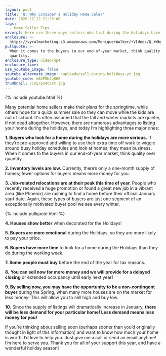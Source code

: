 ```yaml
---
layout: post
title: 'Q: Why Consider a Holiday Home Sale?'
date: 2020-12-22 21:23:00
tags:
  - Home Seller Tips
excerpt: Here are three ways sellers who list during the holidays have an advantage.
enclosure: >-
  https://vyralmarketing.s3.amazonaws.com/Monique+Walker/+VIdeos/Q_+Why+Consider+a+Holiday+Home+Sale_.mp4
pullquote: >-
  When it comes to the buyers in our end-of-year market, think quality over
  quantity.
enclosure_type: video/mp4
enclosure_time:
use_youtube_image: false
youtube_alternate_image: /uploads/sell-during-holidays-yt.jpg
youtube_code: m6bPDbtqR68
thumbnail: /img/podcast.jpg
---
```


{% include youtube.html %}

Many potential home sellers make their plans for the springtime, while others hope for a quick summer sale so they can move while the kids are out of school. It's often assumed that the fall and winter markets are quieter, if not dead altogether. However, there are numerous advantages to listing your home during the holidays, and today I’m highlighting three major ones:&nbsp;

**1\. Buyers who look for a home during the holidays are more serious.** If they’re pre-approved and willing to use their extra time off work to wiggle around busy holiday schedules and look at homes, they mean business. When it comes to the buyers in our end-of-year market, think quality over quantity.&nbsp;

**2\. Inventory levels are low.** Currently, there’s only a one-month supply of homes; fewer options for buyers means more money for you.&nbsp;

**3\. Job-related relocations are at their peak this time of year.** People who recently received a huge promotion or found a great new job in a vibrant area (like Phoenix) are rushing to find a home before their official January start date. Again, these types of buyers are just one segment of an exceptionally motivated buyer pool we see every winter.&nbsp;

{% include pullquote.html %}

**4\. Houses show better** when decorated for the Holidays\!

**5\. Buyers are more emotional** during the Holidays, so they are more likely to pay your price.

**6\. Buyers have more time** to look for a home during the Holidays than they do during the working week.

**7\. Some people must buy** before the end of the year for tax reasons.

**8\.** **You can sell now for more money and we will provide for a delayed closing** or extended occupancy until early next year\!

**9\. By selling now, you may have the opportunity to be a non-contingent buyer** during the Spring, when many more houses are on the market for less money\! This will allow you to sell high and buy low.

**10\.** Since the supply of listings will dramatically increase in January, **there will be less demand for your particular home\! Less demand means less money for you\!**

If you’re thinking about selling soon (perhaps sooner than you’d originally thought in light of this information) and want to know how much your home is worth, I’d love to help you. Just give me a call or send an email anytime\! I’m here to serve you. Thank you for all of your support this year, and have a wonderful holiday season\!
